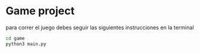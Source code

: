 # Game project

para correr el juego debes seguir las siguientes instrucciones en la terminal

```sh
cd game
python3 main.py
```
